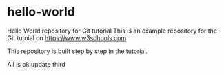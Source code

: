 # hello-world
Hello World repository for Git tutorial
This is an example repository for the Git tutoial on https://www.w3schools.com

This repository is built step by step in the tutorial.

All is ok
update third
